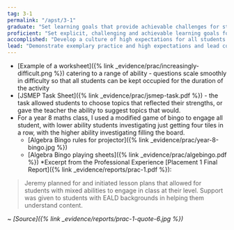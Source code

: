 ```yaml
---
tag: 3-1
permalink: "/apst/3-1"
graduate: "Set learning goals that provide achievable challenges for students of varying abilities and characteristics."
proficient: "Set explicit, challenging and achievable learning goals for all students."
accomplished: "Develop a culture of high expectations for all students by modelling and setting challenging learning goals." 
lead: "Demonstrate exemplary practice and high expectations and lead colleagues to encourage students to pursue challenging goals in all aspects of their education."
---
```

* [Example of a worksheet]({% link _evidence/prac/increasingly-difficult.png %}) catering to a range of ability - questions scale smoothly in difficulty so that all students can be kept occupied for the duration of the activity
* [JSMEP Task Sheet]({% link _evidence/prac/jsmep-task.pdf %}) - the task allowed students to choose topics that reflected their strengths, or gave the teacher the ability to suggest topics that would.
* For a year 8 maths class, I used a modified game of bingo to engage all student, with lower ability students investigating just getting four tiles in a row, with the higher ability investigating filling the board.
    - [Algebra Bingo rules for projector]({% link _evidence/prac/year-8-bingo.jpg %})
    - [Algebra Bingo playing sheets]({% link _evidence/prac/algebingo.pdf %})
*Excerpt from the Professional Experience [Placement 1 Final Report]({% link _evidence/reports/prac-1.pdf %}):

> Jeremy planned for and initiated lesson plans that allowed for students with mixed abilities to engage in class at their level. Support was given to students with EALD backgrounds in helping them understand content.

~ *[Source]({% link _evidence/reports/prac-1-quote-6.jpg %})*
